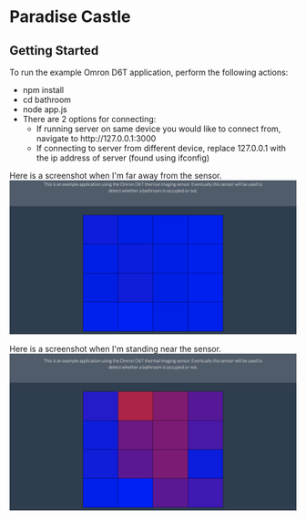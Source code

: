 # Paradise Castle

## Getting Started

To run the example Omron D6T application, perform the following actions:

<ul>
  <li> npm install </li>
  <li> cd bathroom </li>
  <li> node app.js </li>
  <li> There are 2 options for connecting:
  <ul>
    <li> If running server on same device you would like to connect from, navigate to http://127.0.0.1:3000 </li>
    <li> If connecting to server from different device, replace 127.0.0.1 with the ip address of server (found using ifconfig) </li>
  </ul>
</ul>

Here is a screenshot when I'm far away from the sensor.
![ScreenShot](documentation/images/noperson.png)

Here is a screenshot when I'm standing near the sensor.
![ScreenShot](documentation/images/person.png)
